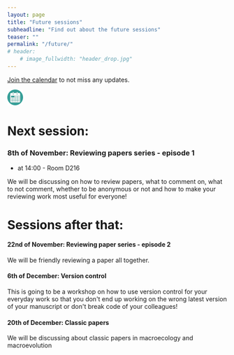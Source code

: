 ```yaml
---
layout: page
title: "Future sessions"
subheadline: "Find out about the future sessions"
teaser: ""
permalink: "/future/"
# header:
    # image_fullwidth: "header_drop.jpg"
---
```


[Join the calendar](/join/) to not miss any updates.

<a href="https://calendar.google.com/calendar/u/0?cid=Y182YWY0NGNmNjYzYTFiZmU2OGY3MGU1MmExMWEwMDlmN2VkNjE5ZmRlOTBjNjE5ZjA2YWUxYmQ0Y2NhOGQ3YzlkQGdyb3VwLmNhbGVuZGFyLmdvb2dsZS5jb20I"><img src="/images/calendar_logo3.png"/></a>

# Next session:

### 8th of November: Reviewing papers series - episode 1

 * at 14:00 - Room D216

We will be discussing on how to review papers, what to comment on, what to not comment, whether to be anonymous or not and how to make your reviewing work most useful for everyone!

# Sessions after that:

#### 22nd of November: Reviewing paper series - episode 2

We will be friendly reviewing a paper all together.

#### 6th of December: Version control

This is going to be a workshop on how to use version control for your everyday work so that you don't end up working on the wrong latest version of your manuscript or don't break code of your colleagues!

#### 20th of December: Classic papers

We will be discussing about classic papers in macroecology and macroevolution


<!-- https://calendar.google.com/calendar/u/0?cid=Y182YWY0NGNmNjYzYTFiZmU2OGY3MGU1MmExMWEwMDlmN2VkNjE5ZmRlOTBjNjE5ZjA2YWUxYmQ0Y2NhOGQ3YzlkQGdyb3VwLmNhbGVuZGFyLmdvb2dsZS5jb20 -->